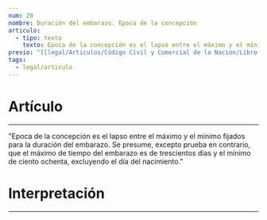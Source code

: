 ```yaml
---
num: 20
nombre: Duración del embarazo. Epoca de la concepción
articulo:
  - tipo: texto
    texto: Epoca de la concepción es el lapso entre el máximo y el mínimo fijados para la duración del embarazo. Se presume, excepto prueba en contrario, que el máximo de tiempo del embarazo es de trescientos días y el mínimo de ciento ochenta, excluyendo el día del nacimiento.
previo: "[[legal/Articulos/Código Civil y Comercial de la Nación/Libro Primero/Título 1/Capítulo 1/Capítulo 1, Comienzo de la existencia.md|Capítulo 1, Comienzo de la existencia]]"
tags:
  - legal/articulo
---
```

# Artículo
---
"Epoca de la concepción es el lapso entre el máximo y el mínimo fijados para la duración del embarazo. Se presume, excepto prueba en contrario, que el máximo de tiempo del embarazo es de trescientos días y el mínimo de ciento ochenta, excluyendo el día del nacimiento."

# Interpretación
---
